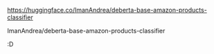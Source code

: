 https://huggingface.co/ImanAndrea/deberta-base-amazon-products-classifier

ImanAndrea/deberta-base-amazon-products-classifier


:D